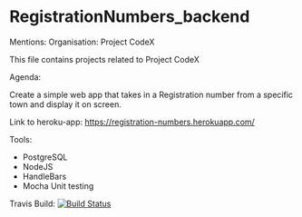 # RegistrationNumbers_backend

Mentions: Organisation: Project CodeX

This file contains projects related to Project CodeX

Agenda:

Create a simple web app that takes in a Registration number from a specific town and display it on screen.

Link to heroku-app:
https://registration-numbers.herokuapp.com/

Tools:
- PostgreSQL
- NodeJS
- HandleBars
- Mocha Unit testing

Travis Build:
[![Build Status](https://travis-ci.org/Trinesh1996/RegistrationNumbers_backend.svg?branch=master)](https://travis-ci.org/Trinesh1996/RegistrationNumbers_backend)
